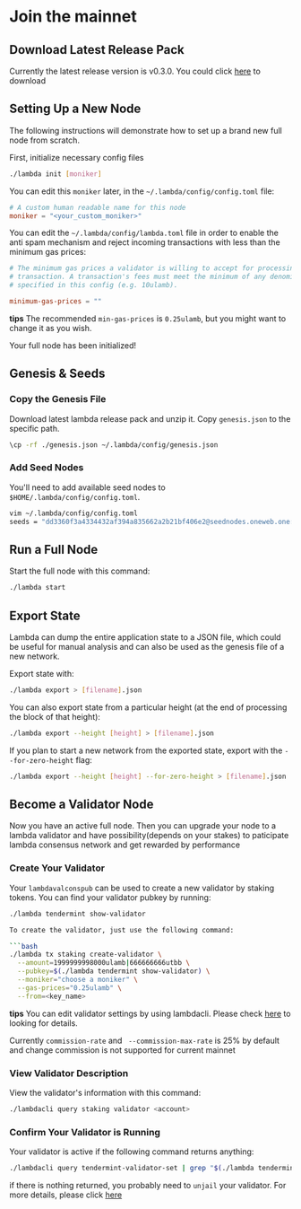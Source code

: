 # Join the mainnet

## Download Latest Release Pack

Currently the latest release version is v0.3.0. You could click [here](https://github.com/LambdaIM/launch/releases/download/v0.3.0/lambda-0.3.0-release.tar.gz) to download

## Setting Up a New Node

The following instructions will demonstrate how to set up a brand new full node from scratch.

First, initialize necessary config files

```bash
./lambda init [moniker]
```

You can edit this `moniker` later, in the `~/.lambda/config/config.toml` file:

```toml
# A custom human readable name for this node
moniker = "<your_custom_moniker>"
```

You can edit the `~/.lambda/config/lambda.toml` file in order to enable the anti spam mechanism and reject incoming transactions with less than the minimum gas prices:

```toml
# The minimum gas prices a validator is willing to accept for processing a
# transaction. A transaction's fees must meet the minimum of any denomination
# specified in this config (e.g. 10ulamb).

minimum-gas-prices = ""
```

**tips**
The recommended `min-gas-prices` is `0.25ulamb`, but you might want to change it as you wish. 

Your full node has been initialized! 

## Genesis & Seeds

### Copy the Genesis File

Download latest lambda release pack and unzip it. Copy `genesis.json` to the specific path.

```bash
\cp -rf ./genesis.json ~/.lambda/config/genesis.json
```

### Add Seed Nodes

You'll need to add available seed nodes to `$HOME/.lambda/config/config.toml`.

```bash
vim ~/.lambda/config/config.toml
seeds = "dd3360f3a4334432af394a835662a2b21bf406e2@seednodes.oneweb.one:26656"
```

## Run a Full Node

Start the full node with this command:

```bash
./lambda start
```

## Export State

Lambda can dump the entire application state to a JSON file, which could be useful for manual analysis and can also be used as the genesis file of a new network.

Export state with:

```bash
./lambda export > [filename].json
```

You can also export state from a particular height (at the end of processing the block of that height):

```bash
./lambda export --height [height] > [filename].json
```

If you plan to start a new network from the exported state, export with the `--for-zero-height` flag:

```bash
./lambda export --height [height] --for-zero-height > [filename].json
```

## Become a Validator Node

Now you have an active full node. Then you can upgrade your node to a lambda validator and have possibility(depends on your stakes) to paticipate lambda consensus network and get rewarded by performance

### Create Your Validator

Your `lambdavalconspub` can be used to create a new validator by staking tokens. You can find your validator pubkey by running:

```bash
./lambda tendermint show-validator

To create the validator, just use the following command:

```bash
./lambda tx staking create-validator \
  --amount=1999999998000ulamb|666666666utbb \
  --pubkey=$(./lambda tendermint show-validator) \
  --moniker="choose a moniker" \
  --gas-prices="0.25ulamb" \
  --from=<key_name>
```

**tips**
You can edit validator settings by using lambdacli. Please check [here](./lambdacli/tx/staking/edit-validator.md) to looking for details.

Currently `commission-rate` and ` --commission-max-rate` is 25% by default and change commission is not supported for current mainnet

### View Validator Description

View the validator's information with this command:

```bash
./lambdacli query staking validator <account>
```

### Confirm Your Validator is Running

Your validator is active if the following command returns anything:

```bash
./lambdacli query tendermint-validator-set | grep "$(./lambda tendermint show-validator)"
```

if there is nothing returned, you probably need to `unjail` your validator. For more details, please
click [here](./lambdacli/tx/slashing/unjail.md)
